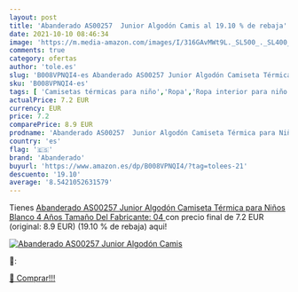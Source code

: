 ```yaml
---
layout: post
title: 'Abanderado AS00257  Junior Algodón Camis al 19.10 % de rebaja'
date: 2021-10-10 08:46:34
image: 'https://m.media-amazon.com/images/I/316GAvMWt9L._SL500_._SL400_.jpg'
comments: true
category: ofertas
author: 'tole.es'
slug: 'B008VPNQI4-es Abanderado AS00257 Junior Algodón Camiseta Térmica para...'
sku: 'B008VPNQI4-es'
tags: [ 'Camisetas térmicas para niño','Ropa','Ropa interior para niño','Ropa para niño','Térmicos para niño','abanderado','camiseta', ]
actualPrice: 7.2 EUR
currency: EUR
price: 7.2
comparePrice: 8.9 EUR
prodname: 'Abanderado AS00257  Junior Algodón Camiseta Térmica para Niños  Blanco  4 Años  Tamaño Del Fabricante: 04 '
country: 'es'
flag: '🇪🇸'
brand: 'Abanderado'
buyurl: 'https://www.amazon.es/dp/B008VPNQI4/?tag=tolees-21'
descuento: '19.10'
average: '8.5421052631579'
---
```


Tienes [Abanderado AS00257  Junior Algodón Camiseta Térmica para Niños  Blanco  4 Años  Tamaño Del Fabricante: 04 ](https://www.amazon.es/dp/B008VPNQI4/?tag=tolees-21) con precio final de  7.2 EUR (original: 8.9 EUR) (19.10 %  de rebaja) aqui!

[![Abanderado AS00257  Junior Algodón Camis](https://m.media-amazon.com/images/I/316GAvMWt9L._SL500_._SL400_.jpg)](https://www.amazon.es/dp/B008VPNQI4/?tag=tolees-21)

🔎:


[🛒 Comprar!!!](https://www.amazon.es/dp/B008VPNQI4/?tag=tolees-21)
